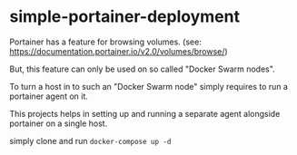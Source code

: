 # simple-portainer-deployment

Portainer has a feature for browsing volumes. (see: https://documentation.portainer.io/v2.0/volumes/browse/)

But, this feature can only be used on so called "Docker Swarm nodes".

To turn a host in to such an "Docker Swarm node" simply requires to run a portainer agent on it.

This projects helps in setting up and running a separate agent alongside portainer on a single host.

simply clone and run `docker-compose up -d`



